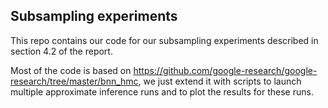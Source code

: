 ## Subsampling experiments

This repo contains our code for our subsampling experiments described in section 4.2 of the report. 

Most of the code is based on https://github.com/google-research/google-research/tree/master/bnn_hmc, we just extend it with scripts to launch multiple approximate inference runs and to plot the results for these runs.
